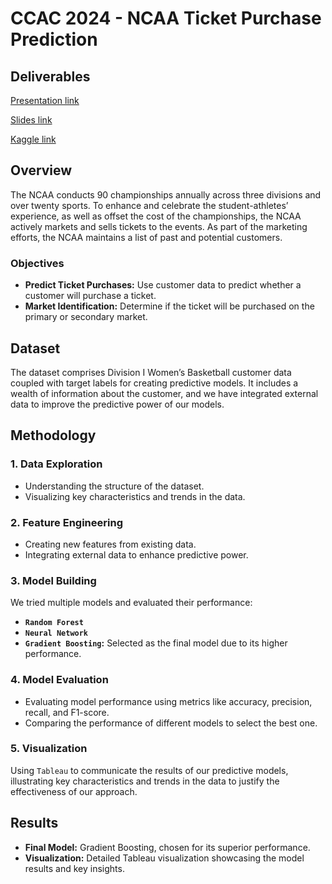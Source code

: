 # CCAC 2024 - NCAA Ticket Purchase Prediction

## Deliverables
[Presentation link](https://drive.google.com/file/d/1nVMZ780WArmfHyFqITlZHtlnGSUP2Bg9/view?usp=sharing)  

[Slides link](https://drive.google.com/file/d/1faayuaZW6jdqZgT-l1qpTbKSEE9JuW2p/view?usp=sharing)

[Kaggle link](https://www.kaggle.com/competitions/crossroads-classic-analytics-challenge-24/leaderboard?tab=public) 

## Overview
The NCAA conducts 90 championships annually across three divisions and over twenty sports. To enhance and celebrate the student-athletes’ experience, as well as offset the cost of the championships, the NCAA actively markets and sells tickets to the events. As part of the marketing efforts, the NCAA maintains a list of past and potential customers.

### Objectives
- **Predict Ticket Purchases:** Use customer data to predict whether a customer will purchase a ticket.
- **Market Identification:** Determine if the ticket will be purchased on the primary or secondary market.

## Dataset
The dataset comprises Division I Women’s Basketball customer data coupled with target labels for creating predictive models. It includes a wealth of information about the customer, and we have integrated external data to improve the predictive power of our models.

## Methodology
### 1. Data Exploration
- Understanding the structure of the dataset.
- Visualizing key characteristics and trends in the data.

### 2. Feature Engineering
- Creating new features from existing data.
- Integrating external data to enhance predictive power.

### 3. Model Building
We tried multiple models and evaluated their performance:
- **`Random Forest`**
- **`Neural Network`**
- **`Gradient Boosting`:** Selected as the final model due to its higher performance.

### 4. Model Evaluation
- Evaluating model performance using metrics like accuracy, precision, recall, and F1-score.
- Comparing the performance of different models to select the best one.

### 5. Visualization
Using `Tableau` to communicate the results of our predictive models, illustrating key characteristics and trends in the data to justify the effectiveness of our approach.

## Results
- **Final Model:** Gradient Boosting, chosen for its superior performance.
- **Visualization:** Detailed Tableau visualization showcasing the model results and key insights.
